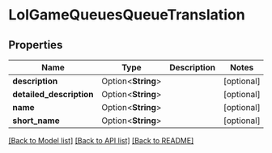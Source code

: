 # LolGameQueuesQueueTranslation

## Properties

Name | Type | Description | Notes
------------ | ------------- | ------------- | -------------
**description** | Option<**String**> |  | [optional]
**detailed_description** | Option<**String**> |  | [optional]
**name** | Option<**String**> |  | [optional]
**short_name** | Option<**String**> |  | [optional]

[[Back to Model list]](../README.md#documentation-for-models) [[Back to API list]](../README.md#documentation-for-api-endpoints) [[Back to README]](../README.md)


